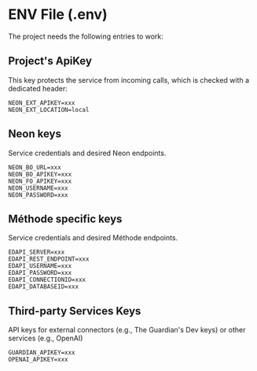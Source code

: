 # ENV File (.env)

The project needs the following entries to work:

## Project's ApiKey

This key protects the service from incoming calls, which is checked with a dedicated header:

```
NEON_EXT_APIKEY=xxx
NEON_EXT_LOCATION=local
```

## Neon keys

Service credentials and desired Neon endpoints.

```
NEON_BO_URL=xxx
NEON_BO_APIKEY=xxx
NEON_FO_APIKEY=xxx
NEON_USERNAME=xxx
NEON_PASSWORD=xxx
```

## Méthode specific keys

Service credentials and desired Méthode endpoints.

```
EDAPI_SERVER=xxx
EDAPI_REST_ENDPOINT=xxx
EDAPI_USERNAME=xxx
EDAPI_PASSWORD=xxx
EDAPI_CONNECTIONID=xxx
EDAPI_DATABASEID=xxx
```

## Third-party Services Keys

API keys for external connectors (e.g., The Guardian's Dev keys) or other services (e.g., OpenAI)

```
GUARDIAN_APIKEY=xxx
OPENAI_APIKEY=xxx
```